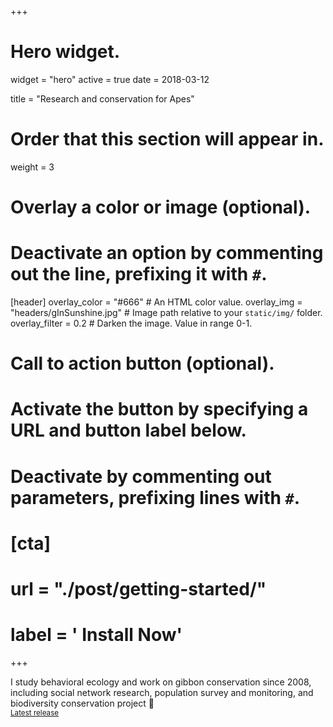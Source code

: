 +++
# Hero widget.
widget = "hero"
active = true
date = 2018-03-12

title = "Research and conservation for Apes"

# Order that this section will appear in.
weight = 3

# Overlay a color or image (optional).
#   Deactivate an option by commenting out the line, prefixing it with `#`.
[header]
  overlay_color = "#666"  # An HTML color value.
  overlay_img = "headers/gInSunshine.jpg"  # Image path relative to your `static/img/` folder.
  overlay_filter = 0.2  # Darken the image. Value in range 0-1.

# Call to action button (optional).
#   Activate the button by specifying a URL and button label below.
#   Deactivate by commenting out parameters, prefixing lines with `#`.
# [cta]
#  url = "./post/getting-started/"
#  label = '<i class="fa fa-download"></i> Install Now'
+++

I study behavioral ecology and work on gibbon conservation since 2008, including social network research, population survey and monitoring, and biodiversity conservation project :rocket:
<br>
<small><a id="academic-release" href="https://sourcethemes.com/academic/updates">Latest release</a></small>
<br><br>

<script type="text/javascript">
  (function defer() {
    if (window.jQuery) {
      jQuery(document).ready(function(){
        GetLatestReleaseInfo();
      });
    } else {
      setTimeout(function() { defer() }, 50);
    }
  })();  
  function GetLatestReleaseInfo() {
    $.getJSON('https://api.github.com/repos/gcushen/hugo-academic/tags').done(function (json) {
      let release = json[0];
      // let downloadURL = release.zipball_url;
      $('#academic-release').text('I use academic theme Latest release ' + release.name);  
    });    
}  
</script>
